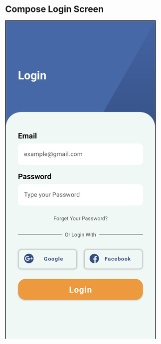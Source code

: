 # Compose Login Screen

<img src="https://github.com/AdemPolat/ComposeLoginUI/blob/master/app/src/main/res/drawable/loginscreen.png" padding="5"/>  

